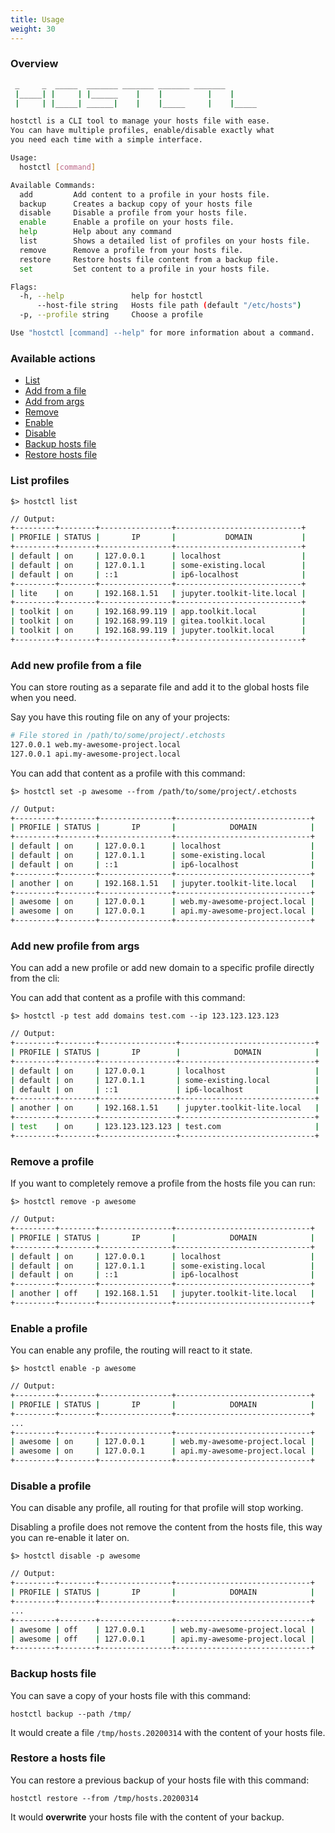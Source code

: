 ```yaml
---
title: Usage
weight: 30
---
```


### Overview

```bash
 _     _  _____  _______ _______ _______ _______       
 |_____| |     | |______    |    |          |    |     
 |     | |_____| ______|    |    |_____     |    |_____

hostctl is a CLI tool to manage your hosts file with ease. 
You can have multiple profiles, enable/disable exactly what
you need each time with a simple interface.

Usage:
  hostctl [command]

Available Commands:
  add         Add content to a profile in your hosts file.
  backup      Creates a backup copy of your hosts file
  disable     Disable a profile from your hosts file.
  enable      Enable a profile on your hosts file.
  help        Help about any command
  list        Shows a detailed list of profiles on your hosts file.
  remove      Remove a profile from your hosts file.
  restore     Restore hosts file content from a backup file.
  set         Set content to a profile in your hosts file.

Flags:
  -h, --help               help for hostctl
      --host-file string   Hosts file path (default "/etc/hosts")
  -p, --profile string     Choose a profile

Use "hostctl [command] --help" for more information about a command.
```

### Available actions

* [List](#list-profiles)
* [Add from a file](#add-new-profile-from-a-file)
* [Add from args](#add-new-profile-from-args)
* [Remove](#remove-a-profile)
* [Enable](#enable-a-profile)
* [Disable](#disable-a-profile)
* [Backup hosts file](#backup-hosts-file)
* [Restore hosts file](#restore-a-hosts-file)


### List profiles

`$> hostctl list`

```bash
// Output:
+---------+--------+----------------+----------------------------+
| PROFILE | STATUS |       IP       |           DOMAIN           |
+---------+--------+----------------+----------------------------+
| default | on     | 127.0.0.1      | localhost                  |
| default | on     | 127.0.1.1      | some-existing.local        |
| default | on     | ::1            | ip6-localhost              |
+---------+--------+----------------+----------------------------+
| lite    | on     | 192.168.1.51   | jupyter.toolkit-lite.local |
+---------+--------+----------------+----------------------------+
| toolkit | on     | 192.168.99.119 | app.toolkit.local          |
| toolkit | on     | 192.168.99.119 | gitea.toolkit.local        |
| toolkit | on     | 192.168.99.119 | jupyter.toolkit.local      |
+---------+--------+----------------+----------------------------+
```


### Add new profile from a file

You can store routing as a separate file and add it to the global hosts file when you need.

Say you have this routing file on any of your projects: 

```bash
# File stored in /path/to/some/project/.etchosts
127.0.0.1 web.my-awesome-project.local 
127.0.0.1 api.my-awesome-project.local 
```

You can add that content as a profile with this command:

`$> hostctl set -p awesome --from /path/to/some/project/.etchosts `

```bash
// Output:
+---------+--------+----------------+------------------------------+
| PROFILE | STATUS |       IP       |            DOMAIN            |
+---------+--------+----------------+------------------------------+
| default | on     | 127.0.0.1      | localhost                    |
| default | on     | 127.0.1.1      | some-existing.local          |
| default | on     | ::1            | ip6-localhost                |
+---------+--------+----------------+------------------------------+
| another | on     | 192.168.1.51   | jupyter.toolkit-lite.local   |
+---------+--------+----------------+------------------------------+
| awesome | on     | 127.0.0.1      | web.my-awesome-project.local |
| awesome | on     | 127.0.0.1      | api.my-awesome-project.local |
+---------+--------+----------------+------------------------------+
```


### Add new profile from args

You can add a new profile or add new domain to a specific profile directly from the cli:

You can add that content as a profile with this command:

`$> hostctl -p test add domains test.com --ip 123.123.123.123 `

```bash
// Output:
+---------+--------+-----------------+------------------------------+
| PROFILE | STATUS |       IP        |            DOMAIN            |
+---------+--------+-----------------+------------------------------+
| default | on     | 127.0.0.1       | localhost                    |
| default | on     | 127.0.1.1       | some-existing.local          |
| default | on     | ::1             | ip6-localhost                |
+---------+--------+-----------------+------------------------------+
| another | on     | 192.168.1.51    | jupyter.toolkit-lite.local   |
+---------+--------+-----------------+------------------------------+
| test    | on     | 123.123.123.123 | test.com                     |
+---------+--------+-----------------+------------------------------+
```


### Remove a profile

If you want to completely remove a profile from the hosts file you can run:

`$> hostctl remove -p awesome` 

```bash
// Output:
+---------+--------+----------------+------------------------------+
| PROFILE | STATUS |       IP       |            DOMAIN            |
+---------+--------+----------------+------------------------------+
| default | on     | 127.0.0.1      | localhost                    |
| default | on     | 127.0.1.1      | some-existing.local          |
| default | on     | ::1            | ip6-localhost                |
+---------+--------+----------------+------------------------------+
| another | off    | 192.168.1.51   | jupyter.toolkit-lite.local   |
+---------+--------+----------------+------------------------------+
```


### Enable a profile

You can enable any profile, the routing will react to it state. 

`$> hostctl enable -p awesome` 
```bash
// Output:
+---------+--------+----------------+------------------------------+
| PROFILE | STATUS |       IP       |            DOMAIN            |
+---------+--------+----------------+------------------------------+
...
+---------+--------+----------------+------------------------------+
| awesome | on     | 127.0.0.1      | web.my-awesome-project.local |
| awesome | on     | 127.0.0.1      | api.my-awesome-project.local |
+---------+--------+----------------+------------------------------+
```


### Disable a profile

You can disable any profile, all routing for that profile will stop working. 

Disabling a profile does not remove the content from the hosts file, this way you can re-enable it later on.

`$> hostctl disable -p awesome` 

```bash
// Output:
+---------+--------+----------------+------------------------------+
| PROFILE | STATUS |       IP       |            DOMAIN            |
+---------+--------+----------------+------------------------------+
...
+---------+--------+----------------+------------------------------+
| awesome | off    | 127.0.0.1      | web.my-awesome-project.local |
| awesome | off    | 127.0.0.1      | api.my-awesome-project.local |
+---------+--------+----------------+------------------------------+
```


### Backup hosts file

You can save a copy of your hosts file with this command:

`hostctl backup --path /tmp/`

It would create a file `/tmp/hosts.20200314` with the content of your hosts file.


### Restore a hosts file

You can restore a previous backup of your hosts file with this command:

`hostctl restore --from /tmp/hosts.20200314`

It would **overwrite** your hosts file with the content of your backup.

